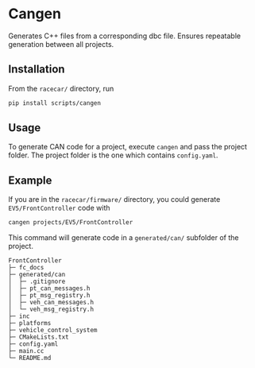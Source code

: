 # Cangen

Generates C++ files from a corresponding dbc file. Ensures repeatable generation between all projects.

## Installation

From the `racecar/` directory, run

```bash
pip install scripts/cangen
```

## Usage

To generate CAN code for a project, execute `cangen` and pass the project folder. The project folder is the one which contains `config.yaml`.

## Example

If you are in the `racecar/firmware/` directory, you could generate `EV5/FrontController` code with

```bash
cangen projects/EV5/FrontController
```

This command will generate code in a `generated/can/` subfolder of the project.

```
FrontController
├─ fc_docs
├─ generated/can
│  ├─ .gitignore
│  ├─ pt_can_messages.h
│  ├─ pt_msg_registry.h
│  ├─ veh_can_messages.h
│  └─ veh_msg_registry.h
├─ inc
├─ platforms
├─ vehicle_control_system
├─ CMakeLists.txt
├─ config.yaml
├─ main.cc
└─ README.md
```
